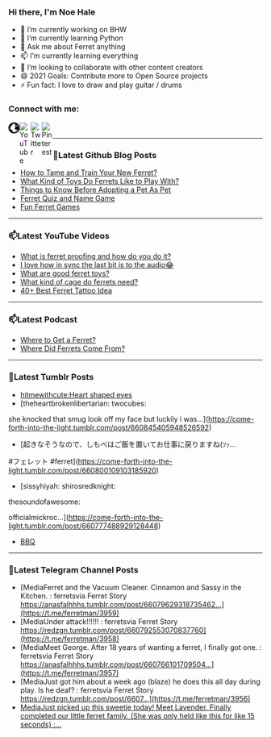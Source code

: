 ### Hi there, I'm Noe Hale

- 🔭 I’m currently working on BHW
- 🌱 I’m currently learning Python
- 💬 Ask me about Ferret anything
- 📫 I’m currently learning everything
- 🔭 I’m looking to collaborate with other content creators
- 😄 2021 Goals: Contribute more to Open Source projects
- ⚡ Fun fact: I love to draw and play guitar / drums

### Connect with me:

[<img align="left" alt="ferretvoice.com" width="22px" src="https://raw.githubusercontent.com/iconic/open-iconic/master/svg/globe.svg" />](https://ferretvoice.com)
[<img align="left" alt="YouTube" width="22px" src="https://cdn.jsdelivr.net/npm/simple-icons@v3/icons/youtube.svg" />](https://www.youtube.com/channel/UCk665XTfaMLVwFVWUmgnDiw)
[<img align="left" alt="Twitter" width="22px" src="https://cdn.jsdelivr.net/npm/simple-icons@v3/icons/twitter.svg" />](https://twitter.com/voiceferret)
[<img align="left" alt="Pinterest" width="22px" src="https://cdn.jsdelivr.net/npm/simple-icons@v3/icons/pinterest.svg" />](https://www.pinterest.com/voiceferret/)

<br />

---
### 🔭Latest Github Blog Posts
<!-- GITHUB:START -->
- [How to Tame and Train Your New Ferret?](http://noehale.github.io/how-to-tame-and-train-your-new-ferret/)
- [What Kind of Toys Do Ferrets Like to Play With?](http://noehale.github.io/what-kind-of-toys-do-ferrets-like-to-play-with/)
- [Things to Know Before Adopting a Pet As Pet](http://noehale.github.io/things-to-know-before-adopting-a-pet-as-pet/)
- [Ferret Quiz and Name Game](http://noehale.github.io/ferret-quiz/)
- [Fun Ferret Games](http://noehale.github.io/fun-ferret-games/)
<!-- GITHUB:END -->
---
### 📫Latest YouTube Videos

<!-- YOUTUBE:START -->
- [What is ferret proofing and how do you do it?](https://www.youtube.com/watch?v=81Syh_DJBQQ)
- [I love how in sync the last bit is to the audio😂](https://www.youtube.com/watch?v=WHBeGHwSlGY)
- [What are good ferret toys?](https://www.youtube.com/watch?v=tPxRilBzc0s)
- [What kind of cage do ferrets need?](https://www.youtube.com/watch?v=xzz6hC3sR5A)
- [40+ Best Ferret Tattoo Idea](https://www.youtube.com/watch?v=KIKqduR6Xcs)
<!-- YOUTUBE:END -->

---
### 📫Latest Podcast

<!-- PODCAST:START -->
- [Where to Get a Ferret?](https://anchor.fm/ferretvoice/episodes/Where-to-Get-a-Ferret-erurfu)
- [Where Did Ferrets Come From?](https://anchor.fm/ferretvoice/episodes/Where-Did-Ferrets-Come-From-eruq8g)
<!-- PODCAST:END -->
---
### 📝Latest Tumblr Posts

<!-- TUMBLR:START -->
- [hitmewithcute:Heart shaped eyes](https://come-forth-into-the-light.tumblr.com/post/660868073495117824)
- [theheartbrokenlibertarian:
twocubes:

she knocked that smug look off my face but luckily i was...](https://come-forth-into-the-light.tumblr.com/post/660845405948526592)
- [起きなそうなので、しもべはご飯を置いてお仕事に戻りますね(ｿｯ…

#フェレット #ferret](https://come-forth-into-the-light.tumblr.com/post/660800109103185920)
- [sissyhiyah:
shirosredknight:

thesoundofawesome:

officialmickroc...](https://come-forth-into-the-light.tumblr.com/post/660777488929128448)
- [BBQ](https://come-forth-into-the-light.tumblr.com/post/660754769418338304)
<!-- TUMBLR:END -->
---
### 📝Latest Telegram Channel Posts

<!-- TELEGRAM:START -->
- [MediaFerret and the Vacuum Cleaner. Cinnamon and Sassy in the Kitchen. : ferretsvia Ferret Story https://anasfalhhhs.tumblr.com/post/66079629318735462...](https://t.me/ferretman/3959)
- [MediaUnder attack!!!!!! : ferretsvia Ferret Story https://redzgn.tumblr.com/post/660792553070837760](https://t.me/ferretman/3958)
- [MediaMeet George. After 18 years of wanting a ferret, I finally got one. : ferretsvia Ferret Story https://anasfalhhhs.tumblr.com/post/660766101709504...](https://t.me/ferretman/3957)
- [MediaJust got him about a week ago (blaze) he does this all day during play. Is he deaf? : ferretsvia Ferret Story https://redzgn.tumblr.com/post/6607...](https://t.me/ferretman/3956)
- [MediaJust picked up this sweetie today! Meet Lavender. Finally completed our little ferret family. (She was only held like this for like 15 seconds) :...](https://t.me/ferretman/3955)
<!-- TELEGRAM:END -->
